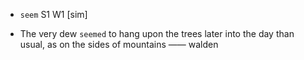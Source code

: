 - `seem` S1 W1 [sim]



-  The very dew `seemed` to hang upon the trees later into the day than usual, as on the sides of mountains —— walden